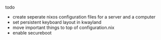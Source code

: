 todo
- create seperate nixos configuration files for a server and a computer
- set persistent keyboard layout in kwayland
- move important things to top of configuration.nix
- enable secureboot
